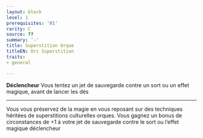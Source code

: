 ```yaml
---
layout: block
level: 1
prerequisites: '01'
rarity: C
source: ??
summary: '-'
title: Superstition Orque
titleEN: Orc Superstition
traits:
- general

---
```


<p><strong>Déclencheur</strong> Vous tentez un jet de sauvegarde contre un sort ou un effet magique, avant de lancer les dés</p>
<hr>
<p>Vous vous préservez de la magie en vous reposant sur des techniques héritées de superstitions culturelles orques. Vous gagnez un bonus de circonstances de +1 à votre jet de sauvegarde contre le sort ou l’effet magique déclencheur</p>